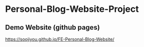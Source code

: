 # Personal-Blog-Website-Project

## Demo Website (github pages)
https://soojiyou.github.io/FE-Personal-Blog-Website/
